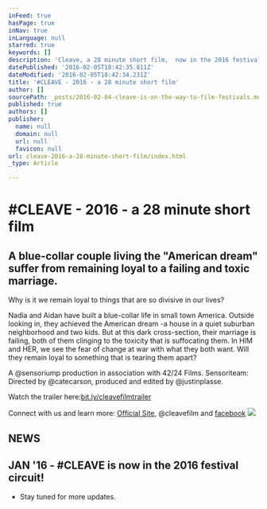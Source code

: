 ```yaml
---
inFeed: true
hasPage: true
inNav: true
inLanguage: null
starred: true
keywords: []
description: 'Cleave, a 28 minute short film,  now in the 2016 festival circuit'
datePublished: '2016-02-05T18:42:35.811Z'
dateModified: '2016-02-05T18:42:34.231Z'
title: '#CLEAVE - 2016 - a 28 minute short film'
author: []
sourcePath: _posts/2016-02-04-cleave-is-on-the-way-to-film-festivals.md
published: true
authors: []
publisher:
  name: null
  domain: null
  url: null
  favicon: null
url: cleave-2016-a-28-minute-short-film/index.html
_type: Article

---
```

# \#CLEAVE - 2016 - a 28 minute short film

## A blue-collar couple living the "American dream" suffer from remaining loyal to a failing and toxic marriage.  

Why is it we remain loyal to things that are so divisive in our lives? 

Nadia and Aidan have built a blue-collar life in small town America. Outside looking in, they achieved the American dream -a house in a quiet suburban neighborhood and two kids. But at this dark cross-section, their marriage is failing, both of them clinging to the toxicity that is suffocating them. In HIM and HER, we see the fear of change at war with what they both want. Will they remain loyal to something that is tearing them apart?

A @sensoriump production in association with 42/24 Films. Sensoriteam: Directed by @catecarson, produced and edited by @justinplasse. 

Watch the trailer here:[bit.ly/cleavefilmtrailer ][0]

Connect with us and learn more: [Official Site][1], @cleavefilm and [facebook][2]
![](https://s3-us-west-2.amazonaws.com/the-grid-img/p/5530e123f47f21ddf562cc4b3ea558fc138af86f.jpg)

## NEWS

## JAN '16 - \#CLEAVE is now in the 2016 festival circuit!

* Stay tuned for more updates. 

[0]: https://app.thegrid.io/posts/e297662b-5cfa-4ffe-9259-b4e7b792040f/bit.ly/cleavefilmtrailer
[1]: www.cleavefilm.com
[2]: www.facebook.com/whatsyourcleave